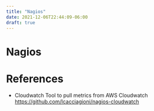 ```yaml
---
title: "Nagios"
date: 2021-12-06T22:44:09-06:00
draft: true
---
```


# Nagios

# References

* Cloudwatch
Tool to pull metrics from AWS Cloudwatch
https://github.com/lcacciagioni/nagios-cloudwatch
